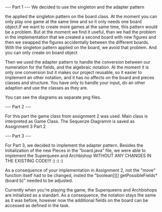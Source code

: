 --- Part 1 ---
We decided to use the singleton and the adapter pattern

the applied the singleton pattern on the board class. At the moment you can only play one game at the same time
and so it only needs one board object.If we want to create more games at the same time, this pattern would be a problem.
But at the moment we find it useful, than we had the problem in the implementation that we created a second board with
new figures and then we swapped the figures accidentally between the different boards. With the singleton
pattern applied on the board, we avoid that problem. And you can only create on board object

Then we used the adapter pattern to handle the conversion between our numeration for the fields,
and the algebraic notation. At the moment it is only one conversion but it makes our project reusable, so it 
easier to implement an other notation, and it has no affects on the board and pieces classes and structure.
You have only to handle your input, do an other adaption and use the classes as they are.

You can see the diagrams as separate png files.

--- Part 2 ---

For this part the game class from assignment 2 was used. Main class is interpreted as Game Class. The Sequenze Diagramm is saved as Assignment 3 Part 2

--- Part 3 ---

For Part 3, we decided to implement the adapter pattern.
Besides the Initialization of the new Pieces in the "board.java" file, 
we were able to implement the Superqueen and 
Archbishop WITHOUT ANY CHANGES IN THE EXISTING CODE!!! :) :) :)

As a consequence of your implementation in Assignment 2, not the "move" function itself had to be changed,
insted the "boolean[][] getPossibleFields*(board b)" needed to be adjusted.

Currently when you're playing the game, the Superqueens and Archbishops are 
initialized as a standart. As a consequence, the notation stays the same as it was before,
however now the additional fields on the board can be accessed as defined in the task.

